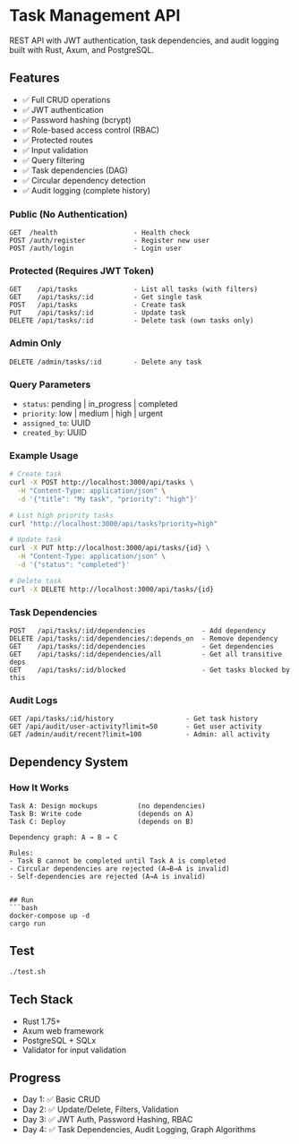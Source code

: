 # Task Management API

REST API with JWT authentication, task dependencies, and audit logging built with Rust, Axum, and PostgreSQL.

## Features
- ✅ Full CRUD operations
- ✅ JWT authentication
- ✅ Password hashing (bcrypt)
- ✅ Role-based access control (RBAC)
- ✅ Protected routes
- ✅ Input validation
- ✅ Query filtering
- ✅ Task dependencies (DAG)
- ✅ Circular dependency detection
- ✅ Audit logging (complete history)

### Public (No Authentication)
```
GET  /health                   - Health check
POST /auth/register            - Register new user
POST /auth/login               - Login user
```

### Protected (Requires JWT Token)
```
GET    /api/tasks              - List all tasks (with filters)
GET    /api/tasks/:id          - Get single task
POST   /api/tasks              - Create task
PUT    /api/tasks/:id          - Update task
DELETE /api/tasks/:id          - Delete task (own tasks only)
```

### Admin Only
```
DELETE /admin/tasks/:id        - Delete any task
```

### Query Parameters
- `status`: pending | in_progress | completed
- `priority`: low | medium | high | urgent
- `assigned_to`: UUID
- `created_by`: UUID

### Example Usage
```bash
# Create task
curl -X POST http://localhost:3000/api/tasks \
  -H "Content-Type: application/json" \
  -d '{"title": "My task", "priority": "high"}'

# List high priority tasks
curl "http://localhost:3000/api/tasks?priority=high"

# Update task
curl -X PUT http://localhost:3000/api/tasks/{id} \
  -H "Content-Type: application/json" \
  -d '{"status": "completed"}'

# Delete task
curl -X DELETE http://localhost:3000/api/tasks/{id}
```

### Task Dependencies
```
POST   /api/tasks/:id/dependencies              - Add dependency
DELETE /api/tasks/:id/dependencies/:depends_on  - Remove dependency
GET    /api/tasks/:id/dependencies              - Get dependencies
GET    /api/tasks/:id/dependencies/all          - Get all transitive deps
GET    /api/tasks/:id/blocked                   - Get tasks blocked by this
```

### Audit Logs
```
GET /api/tasks/:id/history                  - Get task history
GET /api/audit/user-activity?limit=50       - Get user activity
GET /admin/audit/recent?limit=100           - Admin: all activity
```

## Dependency System

### How It Works
```
Task A: Design mockups          (no dependencies)
Task B: Write code              (depends on A)
Task C: Deploy                  (depends on B)

Dependency graph: A → B → C

Rules:
- Task B cannot be completed until Task A is completed
- Circular dependencies are rejected (A→B→A is invalid)
- Self-dependencies are rejected (A→A is invalid)


## Run
```bash
docker-compose up -d
cargo run
```

## Test
```bash
./test.sh
```

## Tech Stack
- Rust 1.75+
- Axum web framework
- PostgreSQL + SQLx
- Validator for input validation

## Progress
- Day 1: ✅ Basic CRUD
- Day 2: ✅ Update/Delete, Filters, Validation
- Day 3: ✅ JWT Auth, Password Hashing, RBAC
- Day 4: ✅ Task Dependencies, Audit Logging, Graph Algorithms
